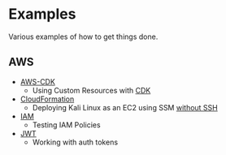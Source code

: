 # Examples

Various examples of how to get things done.

## AWS

- [AWS-CDK](cdk/)
  - Using Custom Resources with [CDK](cdk/customresource/)
- [CloudFormation](aws/cloudformation/)
  - Deploying Kali Linux as an EC2 using SSM [without SSH](aws/cloudformation/ec2/)
- [IAM](aws/iam/)
  - Testing IAM Policies
- [JWT](jwt/)
  - Working with auth tokens